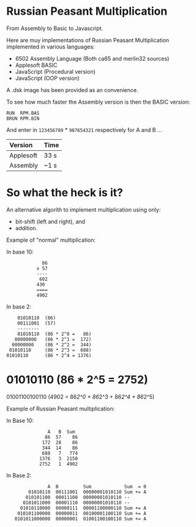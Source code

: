 # Russian Peasant Multiplication

From Assembly to Basic to Javascript.

Here are muy implementations of Russian Peasant Multiplication implemented in various languages:

* 6502 Assembly Language (Both ca65 and merlin32 sources)
* Applesoft BASIC
* JavaScript (Procedural version)
* JavaScript (OOP version)

A .dsk image has been provided as an convenience.

To see how much faster the Assembly version is then the BASIC version:

```
RUN  RPM.BAS
BRUN RPM.BIN
```

And enter in `123456789` * `987654321` respectively for A and B ...

| Version   | Time |
|:----------|:-----|
| Applesoft | 33 s |
| Assembly  | ~1 s |

# So what the heck is it?

An alternative algorith to implement multiplication using only:

* bit-shift (left and right), and
* addition.

Example of "normal" multiplication:

In base 10:

```
             86
           x 57
           ----
            602
           430
           ====
           4902
```

In base 2:

        01010110  (86)
        00111001  (57)
        --------
        01010110  (86 * 2^0 =   86)
       00000000   (86 * 2^1 =  172)
      00000000    (86 * 2^2 =  344)
     01010110     (86 * 2^3 =  688)
    01010110      (86 * 2^4 = 1376)
   01010110       (86 * 2^5 = 2752)
  ==============
  01001100100110  (4902 = 86*2^0 + 86*2^3 + 86*2^4 + 86*2^5)

Example of Russian Peasant multiplication:

In Base 10:

```
               A   B  Sum
              86  57    86
             172  28    86
             344  14    86
             688   7   774
            1376   3  2150
            2752   1  4902

```

In Base 2:

```
               A  B         Sum            Sum  = 0
        01010110  00111001  00000001010110 Sum += A
       010101100  00011100  00000001010110 --
      0101011000  00001110  00000001010110 --
     01010110000  00000111  00001100000110 Sum += A
    010101100000  00000011  00100001100110 Sum += A
   0101011000000  00000001  01001100100110 Sum += A
```
